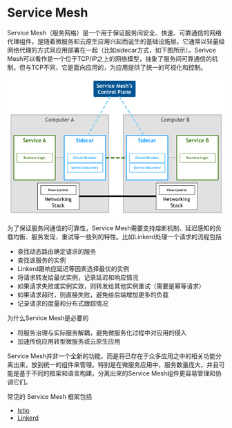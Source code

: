 # Service Mesh

Service Mesh（服务网格）是一个用于保证服务间安全、快速、可靠通信的网络代理组件，是随着微服务和云原生应用兴起而诞生的基础设施层。它通常以轻量级网络代理的方式同应用部署在一起（比如sidecar方式，如下图所示）。Serivce Mesh可以看作是一个位于TCP/IP之上的网络模型，抽象了服务间可靠通信的机制。但与TCP不同，它是面向应用的，为应用提供了统一的可视化和控制。

![](images/pattern-service-mesh.png)

为了保证服务间通信的可靠性，Service Mesh需要支持熔断机制、延迟感知的负载均衡、服务发现、重试等一些列的特性。比如Linkerd处理一个请求的流程包括

- 查找动态路由确定请求的服务
- 查找该服务的实例
- Linkerd跟响应延迟等因素选择最优的实例
- 将请求转发给最优实例，记录延迟和响应情况
- 如果请求失败或实例实效，则转发给其他实例重试（需要是幂等请求）
- 如果请求超时，则直接失败，避免给后端增加更多的负载
- 记录请求的度量和分布式跟踪情况

为什么Service Mesh是必要的

- 将服务治理与实际服务解耦，避免微服务化过程中对应用的侵入
- 加速传统应用转型微服务或云原生应用

Service Mesh并非一个全新的功能，而是将已存在于众多应用之中的相关功能分离出来，放到统一的组件来管理。特别是在微服务应用中，服务数量庞大，并且可能是基于不同的框架和语言构建，分离出来的Service Mesh组件更容易管理和协调它们。

常见的 Service Mesh 框架包括

- [Istio](istio.md)
- [Linkerd](linkerd.md)